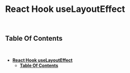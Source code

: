 # **React Hook useLayoutEffect**
<br>

## **Table Of Contents**
<br>

- [**React Hook useLayoutEffect**](#react-hook-uselayouteffect)
  - [**Table Of Contents**](#table-of-contents)
